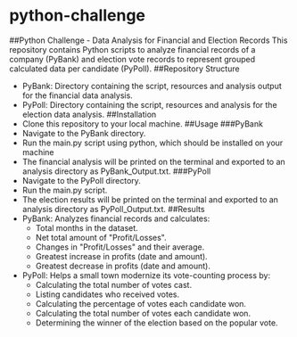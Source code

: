 # python-challenge
##Python Challenge - Data Analysis for Financial and Election Records
This repository contains Python scripts to analyze financial records of a company (PyBank) and election vote records to represent grouped calculated data per candidate (PyPoll).
##Repository Structure
* PyBank: Directory containing the script, resources and analysis output for the financial data analysis.
* PyPoll: Directory containing the script, resources and analysis for the election data analysis.
##Installation
* Clone this repository to your local machine.
##Usage
###PyBank
* Navigate to the PyBank directory.
* Run the main.py script using python, which should be installed on your machine
* The financial analysis will be printed on the terminal and exported to an analysis directory as PyBank_Output.txt.
###PyPoll
* Navigate to the PyPoll directory.
* Run the main.py script.
* The election results will be printed on the terminal and exported to an analysis directory as PyPoll_Output.txt.
##Results
* PyBank: Analyzes financial records and calculates:
    * Total months in the dataset.
    * Net total amount of "Profit/Losses".
    * Changes in "Profit/Losses" and their average.
    * Greatest increase in profits (date and amount).
    * Greatest decrease in profits (date and amount).
* PyPoll: Helps a small town modernize its vote-counting process by:
    * Calculating the total number of votes cast.
    * Listing candidates who received votes.
    * Calculating the percentage of votes each candidate won.
    * Calculating the total number of votes each candidate won.
    * Determining the winner of the election based on the popular vote.
